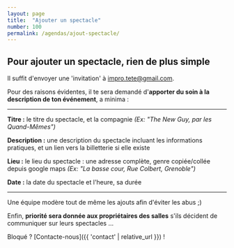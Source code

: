 ```yaml
---
layout: page
title:  "Ajouter un spectacle"
number: 100
permalink: /agendas/ajout-spectacle/
---
```


## Pour ajouter un spectacle, rien de plus simple

Il suffit d'envoyer une 'invitation' à <a href='mailto:impro.tete@gmail.com'>impro.tete@gmail.com</a>.

Pour des raisons évidentes, il te sera demandé d'**apporter du soin à la description de ton événement**, a minima :

---

**Titre :** le titre du spectacle, et la compagnie _(Ex: "The New Guy, par les Quand-Mêmes")_

**Description :** une description du spectacle incluant les informations pratiques, et un lien vers la billetterie si
elle existe

**Lieu :** le lieu du spectacle : une adresse complète, genre copiée/collée depuis google maps _(Ex: "La basse cour, Rue
Colbert, Grenoble")_

**Date :** la date du spectacle et l'heure, sa durée

---

Une équipe modère tout de même les ajouts afin d'éviter les abus ;)

Enfin, **priorité sera donnée aux propriétaires des salles** s'ils décident de communiquer sur leurs spectacles ...

Bloqué ? [Contacte-nous]({{ 'contact' | relative_url }}) !